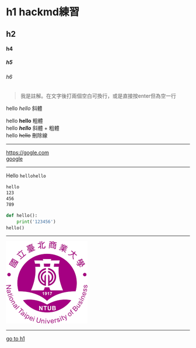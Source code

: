 # h1 hackmd練習
## h2
#### h4
##### h5
###### h6

> 我是註解。在文字後打兩個空白可換行，或是直接按enter但為空一行

hello *hello* 斜體 

hello **hello** 粗體  
hello ***hello*** 斜體 + 粗體  
hello ~~hello~~ 刪除線  

---

<https://gogle.com>  
[google](https://gogle.com)  

---

Hello `hellohello`

```
hello  
123  
456  
789  
```

```python
def hello():
    print('123456')
hello()
```
---
![](./ntub.png)

---
[go to h1](#h1)
